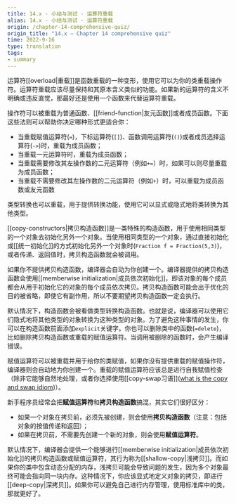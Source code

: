 ```yaml
---
title: 14.x - 小结与测试 - 运算符重载
alias: 14.x - 小结与测试 - 运算符重载
origin: /chapter-14-comprehensive-quiz/
origin_title: "14.x — Chapter 14 comprehensive quiz"
time: 2022-9-16
type: translation
tags:
- summary
---
```


运算符[[overload|重载]]是函数重载的一种变形，使用它可以为你的类重载操作符。运算符重载应该尽量保持和其原本含义类似的功能。如果新的运算符的含义不明确或违反直觉，那最好还是使用一个函数来代替运算符重载。

操作符可以被重载为普通函数、[[friend-function|友元函数]]或者成员函数。下面这些法则可以帮助你决定哪种形式更适合你：

- 当重载赋值运算符(`=`)，下标运算符(`[]`)、函数调用运算符(`()`)或者成员选择运算符(`->`)时，重载为成员函数；
- 当重载一元运算符时，重载为成员函数；
- 当重载需要修改其左操作数的二元运算符（例如`+=`）时，如果可以则尽量重载为成员函数；
- 当重载不需要修改其左操作数的二元运算符（例如`+`）时，可以重载为成员函数或友元函数

类型转换也可以重载，用于提供转换功能，使用它可以显式或隐式地将类转换为其他类型。

[[copy-constructors|拷贝构造函数]]是一类特殊的构造函数，用于使用相同类型的一个对象去初始化另外一个对象。当使用相同类型的一个对象，通过直接初始化或[[统一初始化]]的方式初始化另外一个对象时(`Fraction f = Fraction(5,3)`)，或者传递、返回值时，拷贝构造函数就会被调用。

如果你不提供拷贝构造函数，编译器会自动为你创建一个。编译器提供的拷贝构造函数会使用[[memberwise initialization|成员依次初始化]]，即该对象的每个成员都会从用于初始化它的对象的每个成员依次拷贝。拷贝构造函数可能会出于优化的目的被省略，即使它有副作用，所以不要期望拷贝构造函数一定会执行。

默认情况下，构造函数会被看做类型转换构造函数。也就是说，编译器可以使用它们隐式地将其他类型的对象转换为这种类型的对象。为了避免这种事情的发生，你可以在构造函数前面添加`explicit`关键字。你也可以删除类中的函数(`=delete`)，比如删除拷贝构造函数或重载的赋值运算符。当调用被删除的函数时，会产生编译错误。

赋值运算符可以被重载并用于给你的类赋值，如果你没有提供重载的赋值操作符，编译器则会自动地为你创建一个。重载的赋值运算符应该总是进行自我赋值检查（除非它能够自然地处理，或者你选择使用[[copy-swap习语]]([what is the copy and swap idiom](https://stackoverflow.com/questions/3279543/what-is-the-copy-and-swap-idiom))）。

新手程序员经常会把**赋值运算符**和**拷贝构造函数**搞混，其实它们很好区分：

- 如果一个对象在拷贝前，必须先被创建，则会使用**拷贝构造函数**（注意：包括对象的按值传递和返回）；
- 如果在拷贝前，不需要先创建一个新的对象，则会使用**赋值运算符**。

默认情况下，编译器会提供一个能够进行[[memberwise initialization|成员依次初始化]]的拷贝构造函数或赋值运算符，其行为称为[[shallow-copy|浅拷贝]]。而如果你的类中包含动态分配的内存，浅拷贝可能会导致问题的发生，因为多个对象最终可能会指向同一块内存。这种情况下，你应该显式地定义对象的拷贝，即进行[[deep-copy|深拷贝]]。如果你可以避免自己进行内存管理，使用标准库中的类，那就更好了。
